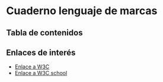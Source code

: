 # Cuaderno lenguaje de marcas
## Tabla de contenidos

## Enlaces de interés 
* [Enlace a W3C](https://www.w3.org/)
* [Enlace a W3C school](https://www.w3schools.com/)
